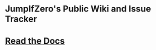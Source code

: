 # JumpIfZero's Public Wiki and Issue Tracker

<!-- NOTE: This link MUST be the same as the global 'repository' in ./docs/_config.yaml -->

# [Read the Docs](https://jumpifzero.github.io/public-wiki-and-bugs/docs/)

